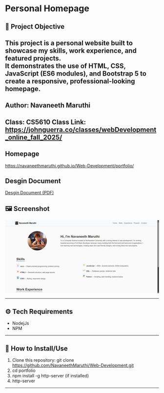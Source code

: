 # Personal Homepage 

## 📌 Project Objective
This project is a **personal website** built to showcase my skills, work experience, and featured projects.  
It demonstrates the use of **HTML, CSS, JavaScript (ES6 modules), and Bootstrap 5** to create a responsive, professional-looking homepage.  
---
## Author: Navaneeth Maruthi
Class: CS5610 Class Link: https://johnguerra.co/classes/webDevelopment_online_fall_2025/ 
---
## Homepage
https://navaneethmaruthi.github.io/Web-Development/portfolio/

## Desgin Document 
[Desgin Document (PDF)](portfolio/DesginDocument.pdf)

## 🖼️ Screenshot
![Homepage Screenshot](portfolio/images/Homepage.jpg)  

---

## ⚙️ Tech Requirements
- NodejJs
- NPM
---

## 🚀 How to Install/Use
1. Clone this repository:
   git clone https://github.com/NavaneethMaruthi/Web-Development.git
2. cd portfolio
3. npm install -g http-server (if installed)
4. http-server

---
